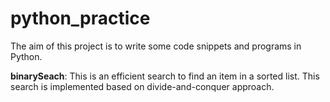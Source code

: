 # python_practice
The aim of this project is to write some code snippets and programs in Python.

**binarySeach**: This is an efficient search to find an item in a sorted list. This search is implemented based on divide-and-conquer approach.
